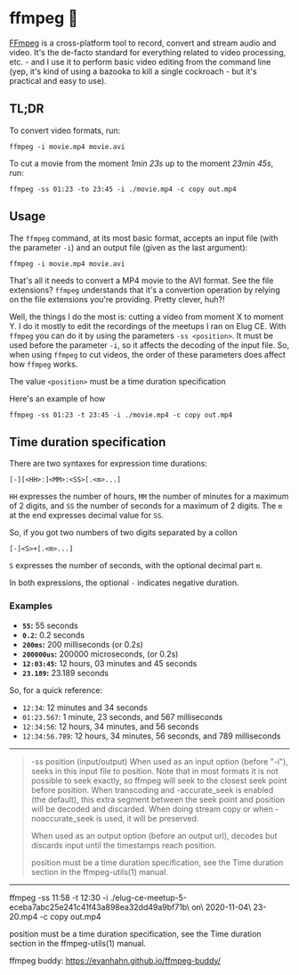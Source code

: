# ffmpeg 📼

[FFmpeg](https://ffmpeg.org) is a cross-platform tool to record, convert and stream audio and video. It's the de-facto standard for everything related to video processing, etc. - and I use it to perform basic video editing from the command line (yep, it's kind of using a bazooka to kill a single cockroach - but it's practical and easy to use).

## TL;DR

To convert video formats, run:

```
ffmpeg -i movie.mp4 movie.avi
```

To cut a movie from the moment _1min 23s_ up to the moment _23min 45s_, run:

```
ffmpeg -ss 01:23 -to 23:45 -i ./movie.mp4 -c copy out.mp4
```

## Usage

The `ffmpeg` command, at its most basic format, accepts an input file (with the parameter `-i`) and an output file (given as the last argument):

```
ffmpeg -i movie.mp4 movie.avi
```

That's all it needs to convert a MP4 movie to the AVI format. See the file extensions? `ffmpeg` understands that it's a convertion operation by relying on the file extensions you're providing. Pretty clever, huh?!

Well, the things I do the most is: cutting a video from moment X to moment Y. I do it mostly to edit the recordings of the meetups I ran on Elug CE. With `ffmpeg` you can do it by using the parameters `-ss <position>`. It must be used before the parameter `-i`, so it affects the decoding of the input file. So, when using `ffmpeg` to cut videos, the order of these parameters does affect how `ffmpeg` works.

The value `<position>` must be a time duration specification

Here's an example of how

```
ffmpeg -ss 01:23 -t 23:45 -i ./movie.mp4 -c copy out.mp4
```

## Time duration specification

There are two syntaxes for expression time durations:

```
[-][<HH>:]<MM>:<SS>[.<m>...]
```

`HH` expresses the number of hours, `MM` the number of minutes for a maximum of 2 digits, and `SS` the number of seconds for a maximum of 2 digits. The `m` at the end expresses decimal value for `SS`.

So, if you got two numbers of two digits separated by a collon

```
[-]<S>+[.<m>...]
```

`S` expresses the number of seconds, with the optional decimal part `m`.

In both expressions, the optional `-` indicates negative duration.

### Examples

- **`55`:** 55 seconds
- **`0.2`:** 0.2 seconds
- **`200ms`:** 200 milliseconds (or 0.2s)
- **`200000us`:** 200000 microseconds, (or 0.2s)
- **`12:03:45`:** 12 hours, 03 minutes and 45 seconds
- **`23.189`:** 23.189 seconds

So, for a quick reference:

- `12:34`: 12 minutes and 34 seconds
- `01:23.567`: 1 minute, 23 seconds, and 567 milliseconds
- `12:34:56`: 12 hours, 34 minutes, and 56 seconds
- `12:34:56.789`: 12 hours, 34 minutes, 56 seconds, and 789 milliseconds

---

> -ss position (input/output)
> When used as an input option (before "-i"), seeks in this input file to position. Note that in most
> formats it is not possible to seek exactly, so ffmpeg will seek to the closest seek point before
> position. When transcoding and -accurate_seek is enabled (the default), this extra segment between
> the seek point and position will be decoded and discarded. When doing stream copy or when
> -noaccurate_seek is used, it will be preserved.
>
> When used as an output option (before an output url), decodes but discards input until the timestamps
> reach position.
>
> position must be a time duration specification, see the Time duration section in the ffmpeg-utils(1)
> manual.

---

ffmpeg -ss 11:58 -t 12:30 -i ./elug-ce-meetup-5-eceba7abc25e241c41f43a898ea32dd49a9bf71b\ on\ 2020-11-04\ 23-20.mp4 -c copy out.mp4

position must be a time duration specification, see the Time duration section in the ffmpeg-utils(1)
manual.

ffmpeg buddy: https://evanhahn.github.io/ffmpeg-buddy/
